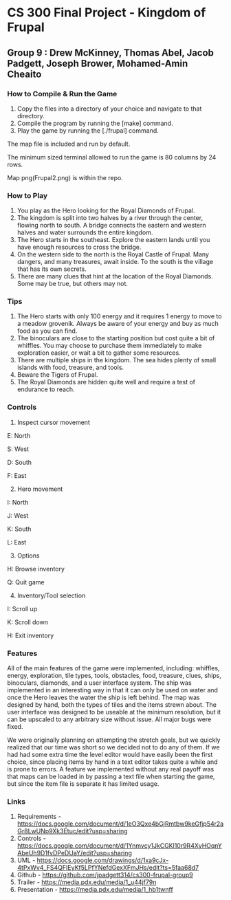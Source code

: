 # CS 300 Final Project - Kingdom of Frupal

## Group 9 : Drew McKinney, Thomas Abel, Jacob Padgett, Joseph Brower, Mohamed-Amin Cheaito

### How to Compile & Run the Game

1. Copy the files into a directory of your choice and navigate to that directory.
2. Compile the program by running the [make] command.
3. Play the game by running the [./frupal] command.

The map file is included and run by default.

The minimum sized terminal allowed to run the game is 80 columns by 24 rows.

Map png(Frupal2.png) is within the repo.


### How to Play

1. You play as the Hero looking for the Royal Diamonds of Frupal.
2. The kingdom is split into two halves by a river through the center, flowing north to south. A bridge connects the eastern and western halves and water surrounds the entire kingdom.
3. The Hero starts in the southeast. Explore the eastern lands until you have enough resources to cross the bridge.
4. On the western side to the north is the Royal Castle of Frupal. Many dangers, and many treasures, await inside. To the south is the village that has its own secrets.
5. There are many clues that hint at the location of the Royal Diamonds. Some may be true, but others may not.

### Tips

1. The Hero starts with only 100 energy and it requires 1 energy to move to a meadow grovenik. Always be aware of your energy and buy as much food as you can find.
2. The binoculars are close to the starting position but cost quite a bit of whiffles. You may choose to purchase them immediately to make exploration easier, or wait a bit to gather some resources.
3. There are multiple ships in the kingdom. The sea hides plenty of small islands with food, treasure, and tools.
4. Beware the Tigers of Frupal.
5. The Royal Diamonds are hidden quite well and require a test of endurance to reach.



### Controls

1. Inspect cursor movement

  E: North

  S: West

  D: South

  F: East
  

2. Hero movement

  I: North
  
  J: West
  
  K: South
  
  L: East
  

3. Options

  H: Browse inventory

  Q: Quit game
  

4. Inventory/Tool selection

  I: Scroll up
  
  K: Scroll down
  
  H: Exit inventory



### Features

All of the main features of the game were implemented, including: whiffles, energy, exploration, tile types, tools, obstacles, food, treasure, clues, ships, binoculars, diamonds, and a user interface system. The ship was implemented in an interesting way in that it can only be used on water and once the Hero leaves the water the ship is left behind. The map was designed by hand, both the types of tiles and the items strewn about. The user interface was designed to be useable at the minimum resolution, but it can be upscaled to any arbitrary size without issue. All major bugs were fixed.

We were originally planning on attempting the stretch goals, but we quickly realized that our time was short so we decided not to do any of them. If we had had some extra time the level editor would have easily been the first choice, since placing items by hand in a text editor takes quite a while and is prone to errors. A feature we implemented without any real payoff was that maps can be loaded in by passing a text file when starting the game, but since the item file is separate it has limited usage.



### Links

1. Requirements - https://docs.google.com/document/d/1eO3Qxe4bGjRmtbw9keGfjp54r2aGr8LwUNp9Xk3Etuc/edit?usp=sharing
2. Controls - https://docs.google.com/document/d/1Ynmvcy1JkCGKl10r9R4XyHOqnYAbeUh9D1fvDPeDUaY/edit?usp=sharing
3.  UML - https://docs.google.com/drawings/d/1xa9cJx-4tPxWv4_FS4QFIEyKf5LPfYNefdGexXFmJHs/edit?ts=5faa68d7
4. Github - https://github.com/jpadgett314/cs300-frupal-group9
5. Trailer - https://media.pdx.edu/media/1_u44jf79n
6. Presentation - https://media.pdx.edu/media/1_hb1twnff
